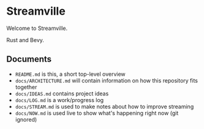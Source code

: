 # Streamville

Welcome to Streamville.

Rust and Bevy.

## Documents

- `README.md` is this, a short top-level overview
- `docs/ARCHITECTURE.md` will contain information on how this repository fits together
- `docs/IDEAS.md` contains project ideas
- `docs/LOG.md` is a work/progress log
- `docs/STREAM.md` is used to make notes about how to improve streaming
- `docs/NOW.md` is used live to show what's happening right now (git ignored)